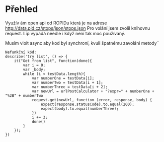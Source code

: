# Přehled
Využív ám open api od ROPIDu která je na adrese http://data.pid.cz/stops/json/stops.json
Pro volání jsem zvolil knihovnu request.
Líp vypadá needle i když není tak moc používaný.

Musím vloit async aby kod byl synchroní, kvuli špatnému zavolání metody¨
```
Nefunkční kód:
describe('try list', () => {
    it("Get from list", function(done){
        var i = 0;
        var _body;
        while (i < testData.length){
            var numberOne = testData[i];
            var numberTwo = testData[i + 1];
            var numberThree = testData[i + 2];
            var newUrl = urlPostCalculator + "?expr=" + numberOne + "%2B" + numberTwo
            request.get(newUrl, function (error, response, body) {
                expect(response.statusCode).to.equal(200);
                expect(body).to.equal(numberThree);
            })
            i += 3;
            done()
        }
    });
})
```